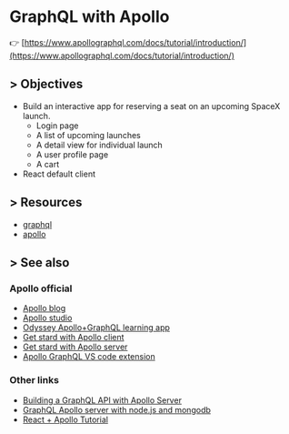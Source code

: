 # GraphQL with Apollo

:point_right: [https://www.apollographql.com/docs/tutorial/introduction/](https://www.apollographql.com/docs/tutorial/introduction/)

## > Objectives

- Build an interactive app for reserving a seat on an upcoming SpaceX launch.
    - Login page
    - A list of upcoming launches
    - A detail view for individual launch
    - A user profile page
    - A cart
- React default client

## > Resources

- [graphql](https://www.npmjs.com/package/graphql)
- [apollo](https://www.apollographql.com/docs/devtools/cli/)

## > See also

### Apollo official

- [Apollo blog](https://www.apollographql.com/blog/)
- [Apollo studio](https://studio.apollographql.com/dev)
- [Odyssey Apollo+GraphQL learning app](https://odyssey.apollographql.com/)
- [Get stard with Apollo client](https://www.apollographql.com/docs/apollo-client/getting-started/)
- [Get stard with Apollo server](https://www.apollographql.com/docs/apollo-server/getting-started/)
- [Apollo GraphQL VS code extension](https://marketplace.visualstudio.com/items?itemName=apollographql.vscode-apollo)

### Other links

- [Building a GraphQL API with Apollo Server](https://www.pluralsight.com/courses/graphql-api-apollo-server)
- [GraphQL Apollo server with node.js and mongodb](https://www.udemy.com/course/graphql-apollo-server-api-nodejs-mongodb/)
- [React + Apollo Tutorial](https://www.howtographql.com/react-apollo/0-introduction/)